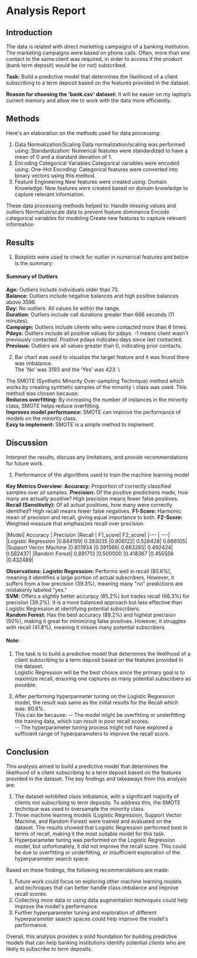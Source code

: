 # Analysis Report

## Introduction

The data is related with direct marketing campaigns of a banking institution. 
The marketing campaigns were based on phone calls. Often, more than one contact to the same client was required, in order to access if the product (bank term deposit) would be (or not) subscribed. 

**Task:** Build a predictive model that determines the likelihood of a client subscribing to a term deposit based on the features provided in the dataset. 

**Reason for choosing the 'bank.csv' dataset:**
It will be easier on my laptop’s current memory and allow me to work with the data more efficiently.


## Methods

Here's an elaboration on the methods used for data processing:
1. Data Normalization/Scaling
Data normalization/scaling was performed using:
Standardization: Numerical features were standardized to have a mean of 0 and a standard deviation of 1.
2. Encoding Categorical Variables
Categorical variables were encoded using:
One-Hot Encoding: Categorical features were converted into binary vectors using this method.
3. Feature Engineering
New features were created using:
Domain Knowledge: New features were created based on domain knowledge to capture relevant information.

These data processing methods helped to:
Handle missing values and outliers
Normalize/scale data to prevent feature dominance
Encode categorical variables for modeling
Create new features to capture relevant information

## Results

1. Boxplots were used to check for outlier in numerical features and below is the summary:

#### Summary of Outliers

**Age:** Outliers include individuals older than 73. \
**Balance:** Outliers include negative balances and high positive balances above 3596.\
**Day:** No outliers. All values lie within the range. \
**Duration:** Outliers include call durations greater than 666 seconds (11 minutes).\
**Campaign:** Outliers include clients who were contacted more than 6 times. \
**Pdays:** Outliers include all positive values for pdays. -1 means client wasn't previously contacted. Positive pdays indicates days since last contacted.\
**Previous:** Outliers are all values greater than 0, indicating prior contacts.

2. Bar chart was used to visualize the target feature and it was found there was imbalance. \
The 'No' was 3193 and the 'Yes' was 423. \

The SMOTE (Synthetic Minority Over-sampling Technique) method which works by creating synthetic samples of the minority \ class was used. This method was chosen because:\
**Reduces overfitting:** By increasing the number of instances in the minority class, SMOTE helps reduce overfitting.\
**Improves model performance:** SMOTE can improve the performance of models on the minority class.\
**Easy to implement:** SMOTE is a simple method to implement. 


## Discussion

 Interpret the results, discuss any limitations, and provide recommendations for future work.
1. Performance of the algorithms used to train the machine learning model

**Key Metrics Overview:**
**Accuracy:** Proportion of correctly classified samples over all samples.
**Precision:** Of the positive predictions made, how many are actually positive? High precision means fewer false positives.
**Recall (Sensitivity):** Of all actual positives, how many were correctly identified? High recall means fewer false negatives.
**F1-Score:** Harmonic mean of precision and recall, giving equal importance to both.
**F2-Score:** Weighted measure that emphasizes recall over precision.

|Model|	Accuracy |	Precision	|Recall |	F1_score|	F2_score|
|--- | ---|
|Logistic Regression	|0.844199|	0.393035	|0.806122|	0.528428|	0.666105|
|Support Vector Machine	|0.851934	|0.391566|	0.663265|	0.492424|	0.582437|
|Random Forest|	0.891713	|0.500000	|0.418367	|0.455556	|0.432489|

**Observations:**
**Logistic Regression:** Performs well in recall (80.6%), meaning it identifies a large portion of actual subscribers. However, it suffers from a low precision (39.3%), meaning many "no" predictions are mistakenly labeled "yes."\
**SVM:** Offers a slightly better accuracy (85.2%) but trades recall (66.3%) for precision (39.2%). It is a more balanced approach but less effective than Logistic Regression at identifying potential subscribers.\
**Random Forest:** Has the best accuracy (89.2%) and highest precision (50%), making it great for minimizing false positives. However, it struggles with recall (41.8%), meaning it misses many potential subscribers.

#### Note: 
1. The task is to build a predictive model that determines the likelihood of a client subscribing to a term deposit based on the features provided in the dataset.\
Logistic Regression will be the best choice since the primary goal is to maximize recall, ensuring one captures as many potential subscribers as possible.

2. After performing hyperparmeter tuning on the Logistic Regression model, the result was same as the initial results for the Recall which was: 80.6%. \
This can be because:
-- The model might be overfitting or underfitting the training data, which can result in poor recall scores.\
-- The hyperparameter tuning process might not have explored a sufficient range of hyperparameters to improve the recall score. 

## Conclusion

This analysis aimed to build a predictive model that determines the likelihood of a client subscribing to a term deposit based on the features provided in the dataset. The key findings and takeaways from this analysis are:

1. The dataset exhibited class imbalance, with a significant majority of clients not subscribing to term deposits. To address this, the SMOTE technique was used to oversample the minority class.
2. Three machine learning models (Logistic Regression, Support Vector Machine, and Random Forest) were trained and evaluated on the dataset. The results showed that Logistic Regression performed best in terms of recall, making it the most suitable model for this task.
3. Hyperparameter tuning was performed on the Logistic Regression model, but unfortunately, it did not improve the recall score. This could be due to overfitting or underfitting, or insufficient exploration of the hyperparameter search space.

Based on these findings, the following recommendations are made:
1. Future work could focus on exploring other machine learning models and techniques that can better handle class imbalance and improve recall scores.
2. Collecting more data or using data augmentation techniques could help improve the model's performance.
3. Further hyperparameter tuning and exploration of different hyperparameter search spaces could help improve the model's performance.

Overall, this analysis provides a solid foundation for building predictive models that can help banking institutions identify potential clients who are likely to subscribe to term deposits.